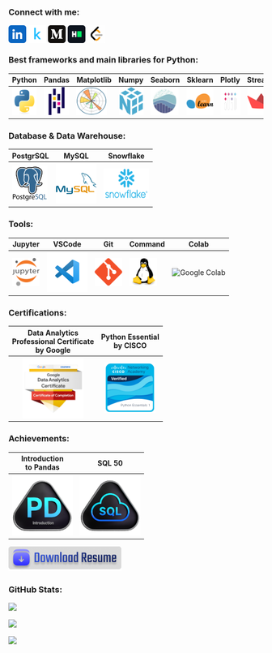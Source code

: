 

<h3>Connect with me:</h3>
<p>
<a href="https://www.linkedin.com/in/shandeep-raula-708abb216?utm_source=share&utm_campaign=share_via&utm_content=profile&utm_medium=android_app" target="_blank"><img align="center" src="https://github.com/Shandeep-Raula/Shandeep-Raula/blob/main/social/linkedin.svg" alt="shandeep raula" height="35" width="35"/></a>
<a href="https://www.kaggle.com/shandeep777" target="_blank"><img align="center" src="https://github.com/Shandeep-Raula/Shandeep-Raula/blob/main/social/kaggle.svg" alt="shandeep_2003" height="35" width="35" /></a>
<a href="https://medium.com/@shandeepra" target="_blank"><img align="center" src="https://github.com/Shandeep-Raula/Shandeep-Raula/blob/main/social/medium.svg" alt="@shandeepra" height="35" width="35" /></a>
<a href="https://www.hackerrank.com/@shandeepra" target="_blank"><img align="center" src="https://github.com/Shandeep-Raula/Shandeep-Raula/blob/main/social/kackerrank.svg" alt="@shandeepra" height="35" width="35" /></a>
<a href="https://www.leetcode.com/shandeep_2003" target="_blank"><img align="center" src="https://github.com/Shandeep-Raula/Shandeep-Raula/blob/main/social/leetcode.svg" alt="shandeep_2003" height="35" width="35" /></a>
</p>

### Best frameworks and main libraries for Python:

| Python | Pandas | Matplotlib | Numpy | Seaborn | Sklearn | Plotly | Streamlit |
|----------|----------|----------|----------|----------|----------|----------|----------|
|  <img src="https://github.com/devicons/devicon/blob/master/icons/python/python-original.svg" title="Pandas"  alt="Pandas" width="55" height="55"/>|  <img src="https://github.com/devicons/devicon/blob/master/icons/pandas/pandas-original.svg" title="Pandas"  alt="Pandas" width="55" height="55"/>|  <img src="https://github.com/devicons/devicon/blob/master/icons/matplotlib/matplotlib-original.svg" title="Matplotlib"  alt="Matplotlib" width="60" height="55"/>| <img src="https://github.com/devicons/devicon/blob/master/icons/numpy/numpy-plain.svg" title="Numpy" alt="Numpy" width="55" height="55"/>|  <img src="https://github.com/Shandeep-Raula/Shandeep-Raula/blob/main/social/download-removebg-preview.png" title="Seaborn" alt="Seaborn" width="55" height="55"/>|  <img src="https://github.com/devicons/devicon/blob/master/icons/scikitlearn/scikitlearn-original.svg" title="sklearn" alt="sklearn" width="55" height="55"/>| <img src="https://github.com/Shandeep-Raula/Shandeep-Raula/blob/main/social/plotly-removebg-preview.png" title="Plotly" alt="Plotly" width="60" height="55"/>|<img src="https://github.com/devicons/devicon/blob/master/icons/streamlit/streamlit-original.svg" title="Streamlit" alt="Streamlit" width="55" height="55"/>|





### Database & Data Warehouse:

| PostgrSQL | MySQL | Snowflake |
|----------|----------|----------|
| <img src="https://github.com/devicons/devicon/blob/master/icons/postgresql/postgresql-original-wordmark.svg" title="PostgrSQL" alt="PostgrSQL" width="70" height="70"/>| <img src="https://github.com/devicons/devicon/blob/master/icons/mysql/mysql-original-wordmark.svg" title="MySQL" alt="MySQL" width="80" height="80"/>| <img src="https://github.com/Shandeep-Raula/Shandeep-Raula/blob/main/social/Snowflake-Emblem.png" title="Snowflake" alt="Snowflake" width="90" height="60"/> 



### Tools:

| Jupyter | VSCode | Git | Command | Colab |
|----------|----------|----------|----------|----------|
| <img src="https://github.com/devicons/devicon/blob/master/icons/jupyter/jupyter-original-wordmark.svg" title="Jupyter" alt="Jupyter" width="55" height="55"/>| <img src="https://github.com/Shandeep-Raula/Shandeep-Raula/blob/main/social/pngegg.png" title="VSCode" alt="VSCode" width="80" height="80"/>| <img src="https://github.com/devicons/devicon/blob/master/icons/git/git-original.svg" title="Git" alt="Git" width="55" height="55"/> |<img src="https://github.com/devicons/devicon/blob/master/icons/linux/linux-original.svg" title="Linux Comand" alt="Comand" width="55" height="55"/>| <img src="https://img.icons8.com/?size=100&id=lOqoeP2Zy02f&format=png&color=000000" alt="Google Colab" width="55" height="55">|


### Certifications:

| Data Analytics <br> Professional Certificate <br> by Google | Python Essential <br> by CISCO |
|----------|----------|
| <div align="center"><a href="https://www.credly.com/badges/81b4293f-dc36-4203-a214-8a60d47e9cba/public_url" target="_blank"><img src="https://github.com/Shandeep-Raula/Shandeep-Raula/blob/main/social/Google%20Data%20Analytics%20Professional%20Certificate.png" title="Google" alt="Google" width="120" height="120"/></div> | <div align="center"><a href="https://www.credly.com/badges/cbc04d84-b136-4e2d-a72b-4bd0f331dd71/public_url" target="_blank"><img src="https://github.com/Shandeep-Raula/Shandeep-Raula/blob/main/social/Python%20Essentials%201.png"  title="Cisco" alt="Cisco" width="100" height="100"/></div>|


### Achievements:

| Introduction <br> to Pandas| SQL 50 |
|----------|----------|
| <div align="center"><a href="https://leetcode.com/medal/?showImg=0&id=6163756&isLevel=false" target="_blank"><img src="https://github.com/Shandeep-Raula/Shandeep-Raula/blob/main/social/Pandas_GIF.gif" title="Pandas" alt="Pandas" width="120" height="120"/></div> |<div align="center"><a href="https://leetcode.com/medal/?showImg=0&id=7075720&isLevel=false" target="_blank"><img src="https://github.com/Shandeep-Raula/Shandeep-Raula/blob/main/social/SQL_GIF.gif" title="Pandas" alt="Pandas" width="120" height="120"/></div> |


 [![Download Resume](https://github.com/Shandeep-Raula/Shandeep-Raula/blob/main/social/Download_Resume_Button.png)](./Shandeep_Raula.pdf)


### GitHub Stats:
![](https://github-readme-stats.vercel.app/api?username=Shandeep-Raula&theme=transparent&hide_border=false&include_all_commits=true&count_private=true)<br/>


![](https://github-readme-streak-stats.herokuapp.com/?user=Shandeep-Raula&theme=transparent&hide_border=false)<br/>


![](https://github-readme-stats.vercel.app/api/top-langs/?username=Shandeep-Raula&theme=transparent&hide_border=false&include_all_commits=true&count_private=true&layout=compact)






